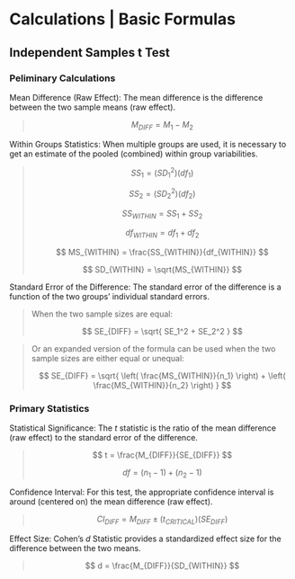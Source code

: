 # Calculations | Basic Formulas

## Independent Samples t Test

### Peliminary Calculations

Mean Difference (Raw Effect): The mean difference is the difference between the two sample means (raw effect).

> $$ M_{DIFF} = M_1 - M_2 $$

Within Groups Statistics: When multiple groups are used, it is necessary to get an estimate of the pooled (combined) within group variabilities.

> $$ SS_1 = ( SD_1^2 ) ( df_1)  $$
>
> $$ SS_2 = ( SD_2^2 ) ( df_2) $$
>
> $$ SS_{WITHIN} = SS_1 + SS_ 2 $$
>
> $$ df_{WITHIN} = df_1 + df_ 2 $$
>
> $$ MS_{WITHIN} = \frac{SS_{WITHIN}}{df_{WITHIN}} $$
>
> $$ SD_{WITHIN} = \sqrt{MS_{WITHIN}} $$

Standard Error of the Difference: The standard error of the difference is a function of the two groups’ individual standard errors. 

> When the two sample sizes are equal:
>
> $$ SE_{DIFF} = \sqrt{ SE_1^2 + SE_2^2 } $$

> Or an expanded version of the formula can be used when the two sample sizes are either equal or unequal:
>
> $$ SE_{DIFF} = \sqrt{ \left( \frac{MS_{WITHIN}}{n_1} \right) + \left( \frac{MS_{WITHIN}}{n_2} \right) } $$

### Primary Statistics

Statistical Significance: The *t* statistic is the ratio of the mean difference (raw effect) to the standard error of the difference.

> $$ t = \frac{M_{DIFF}}{SE_{DIFF}} $$
>
> $$ df = ( n_1 - 1 ) + ( n_2 - 1) $$

Confidence Interval: For this test, the appropriate confidence interval is around (centered on) the mean difference (raw effect).

> $$ CI_{DIFF} = M_{DIFF} \pm (t_{CRITICAL}) ( SE_{DIFF}) $$

Effect Size: Cohen’s *d* Statistic provides a standardized effect size for the difference between the two means.

> $$ d = \frac{M_{DIFF}}{SD_{WITHIN}} $$
